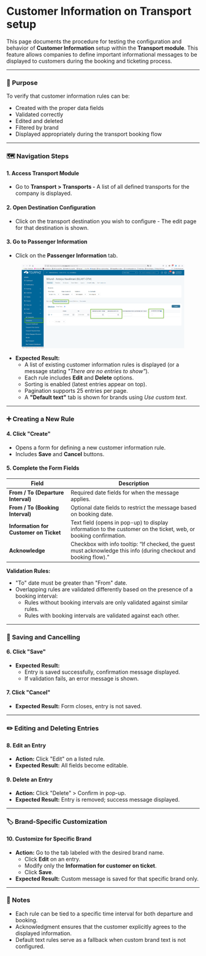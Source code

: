 # Customer Information on Transport setup

This page documents the procedure for testing the configuration and behavior of **Customer Information** setup within the **Transport module**. This feature allows companies to define important informational messages to be displayed to customers during the booking and ticketing process.

***

### 📌 Purpose

To verify that customer information rules can be:

* Created with the proper data fields
* Validated correctly
* Edited and deleted
* Filtered by brand
* Displayed appropriately during the transport booking flow

***

### 🗺️ Navigation Steps

#### 1. **Access Transport Module**

* Go to **Transport > Transports -** A list of all defined transports for the company is displayed.

#### 2. **Open Destination Configuration**

* Click on the transport destination you wish to configure - The edit page for that destination is shown.

#### 3. **Go to Passenger Information**

* Click on the **Passenger Information** tab.

<figure><img src="../.gitbook/assets/image (3) (1).png" alt=""><figcaption></figcaption></figure>

* **Expected Result:**
  * A list of existing customer information rules is displayed (or a message stating _"There are no entries to show"_).
  * Each rule includes **Edit** and **Delete** options.
  * Sorting is enabled (latest entries appear on top).
  * Pagination supports 25 entries per page.
  * A **"Default text"** tab is shown for brands using _Use custom text_.

***

### ➕ Creating a New Rule

#### 4. **Click "Create"**

* Opens a form for defining a new customer information rule.
* Includes **Save** and **Cancel** buttons.

#### 5. **Complete the Form Fields**

| Field                                  | Description                                                                                                        |
| -------------------------------------- | ------------------------------------------------------------------------------------------------------------------ |
| **From / To (Departure Interval)**     | Required date fields for when the message applies.                                                                 |
| **From / To (Booking Interval)**       | Optional date fields to restrict the message based on booking date.                                                |
| **Information for Customer on Ticket** | Text field (opens in pop-up) to display information to the customer on the ticket, web, or booking confirmation.   |
| **Acknowledge**                        | Checkbox with info tooltip: “If checked, the guest must acknowledge this info (during checkout and booking flow).” |

**Validation Rules:**

* "To" date must be greater than "From" date.
* Overlapping rules are validated differently based on the presence of a booking interval:
  * Rules without booking intervals are only validated against similar rules.
  * Rules with booking intervals are validated against each other.

***

### 💾 Saving and Cancelling

#### 6. **Click "Save"**

* **Expected Result:**
  * Entry is saved successfully, confirmation message displayed.
  * If validation fails, an error message is shown.

#### 7. **Click "Cancel"**

* **Expected Result:** Form closes, entry is not saved.

***

### ✏️ Editing and Deleting Entries

#### 8. **Edit an Entry**

* **Action:** Click "Edit" on a listed rule.
* **Expected Result:** All fields become editable.

#### 9. **Delete an Entry**

* **Action:** Click "Delete" > Confirm in pop-up.
* **Expected Result:** Entry is removed; success message displayed.

***

### 🏷️ Brand-Specific Customization

#### 10. **Customize for Specific Brand**

* **Action:** Go to the tab labeled with the desired brand name.
  * Click **Edit** on an entry.
  * Modify only the **Information for customer on ticket**.
  * Click **Save**.
* **Expected Result:** Custom message is saved for that specific brand only.

***

### 📎 Notes

* Each rule can be tied to a specific time interval for both departure and booking.
* Acknowledgment ensures that the customer explicitly agrees to the displayed information.
* Default text rules serve as a fallback when custom brand text is not configured.

